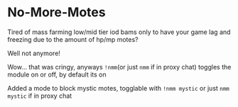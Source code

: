 # No-More-Motes

Tired of mass farming low/mid tier iod bams only to have your game lag and freezing due to the amount of hp/mp motes?

Well not anymore!

Wow... that was cringy, anyways `!nmm`(or just `nmm` if in proxy chat) toggles the module on or off, by default its on

Added a mode to block mystic motes, togglable with `!nmm mystic` or just `nmm mystic` if in proxy chat
